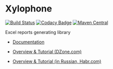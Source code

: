 # Xylophone

[![Build Status](https://ci.corchestra.ru/buildStatus/icon?job=xylophone/dev)](https://ci.corchestra.ru/job/xylophone/job/dev/)
[![Codacy Badge](https://api.codacy.com/project/badge/Grade/9c89d97e0ed64b649d3d4b8990feb065)](https://www.codacy.com/app/CourseOrchestra/xylophone?utm_source=github.com&amp;utm_medium=referral&amp;utm_content=CourseOrchestra/xylophone&amp;utm_campaign=Badge_Grade)
[![Maven Central](https://maven-badges.herokuapp.com/maven-central/ru.curs/xylophone/badge.svg)](https://maven-badges.herokuapp.com/maven-central/ru.curs/xylophone)

Excel reports generating library

* [Documentation](https://courseorchestra.github.io/xylophone/)

* [Overview & Tutorial (DZone.com)](https://dzone.com/articles/producing-spreadsheet-reports-using-xylophone)

* [Overview & Tutorial (in Russian, Habr.com)](https://habr.com/post/422059/)


